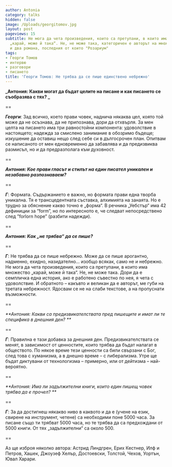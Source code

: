 ```yaml
---
author: Antonia
category: talks
hidden: false
image: /Uploads/georgitomov.jpg
layout: post
pageviews: 15
subtitle: Не мога да чета произведения, които са претупани, в които има множество
  „карай, може й така“. Не, не може така, категоричен е авторът на множество разкази
  и два романа, последния от които "Розариум"
tags:
- Георги Томов
- интервю
- разговори
- писането
title: 'Георги Томов: Не трябва да се пише единствено небрежно'
---
```


**_Антония: Какви могат да бъдат целите на писане и как писането се съобразява с тях? _**

\==

_**Георги**_: Зад всичко, което прави човек, наднича някаква цел, която той може да не осъзнава, да не припознава, дори да отхвърля. За мен целта на писането има три равностойни компонента: удоволствие в настоящето; надежда за смислено занимание в обозримо бъдеще; изкушение да оставиш нещо след себе си в дългосрочен план. Опитвам се написаното от мен едновременно да забавлява и да предизвиква размисъл, но и да предразполага към духовност. 

\==

_**Антония: Кое прави гласът и стилът на един писател уникален и незабавно разпознаваем?**_

\==

_**Г**_: Формата. Съдържанието е важно, но формата прави една творба уникална. Тя е трансцедентната съставка, алхимията на занаята. Но е трудно за обяснение какво точно е „форма“. В речника „Уебстър“ има 42 дефиниции за “form”, но по интересното е, че следват непосредствено след ”forlorn hope”  (разбити надежди). 

\==

_**Антония: Как „не трябва“ да се пише?**_

\==

_**Г**_: Не трябва да се пише небрежно. Може да се пише арогантно, надменно, ехидно, назидателно… изобщо всякак, само не и небрежно. Не мога да чета произведения, които са претупани, в които има множество „карай, може й така“. Не, не може така. Дори да е семпличка една история, ако е работено съвестно по нея, я чета с удоволствие. И обратното – какъвто и великан да е авторът, ме губи на третата небрежност. Ядосвам се не на слаби текстове, а на пропуснати възможности. 

\==

_**Антония: Какви са предизвикателствата пред пишещите и имат ли те специфика в днешния ден?  **_

\==

_**Г**_: Правилна е тази добавка за днешния ден. Предизвикателствата се менят, в зависимост от ценностите, които трябва да бъдат налагат в обществото. По някое време тези ценности са били свързани с Бог, след това с хуманизма, а в днешно време – с либерализма. Утре ще бъдат диктувани от технологизма – примерно, или от дейтизма – най-вероятно.

\==

_**Антония: Има ли задължителни книги, които един пишещ човек трябва да е прочел? **_

\==

_**Г**_: За да достигнеш някакво ниво в каквото и да е (учене на език, свирене на инструмент, четене) са необходими поне 5000 часа. За писане също ти трябват  5000 часа, но те трябва да са предхождани от 5000 книги. От тях „задължителни“ са около 500. 

\==

Аз ще изброя няколко автора: Астрид Линдгрен, Ерих Кестнер, Илф и Петров, Хашек, Джоузеф Хелър, Достоевски, Толстой, Чехов, Уортън, Ювал Харари.